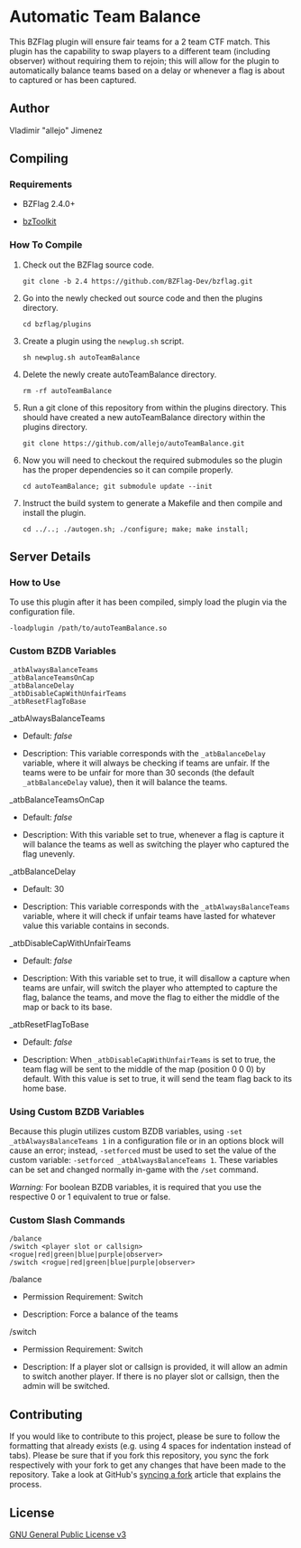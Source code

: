 Automatic Team Balance
======================

This BZFlag plugin will ensure fair teams for a 2 team CTF match. This plugin has the capability to swap players to a different team (including observer) without requiring them to rejoin; this will allow for the plugin to automatically balance teams based on a delay or whenever a flag is about to captured or has been captured.

Author
------

Vladimir "allejo" Jimenez

Compiling
---------

### Requirements

- BZFlag 2.4.0+

- [bzToolkit](https://github.com/allejo/bztoolkit/)

### How To Compile

1.  Check out the BZFlag source code.

    `git clone -b 2.4 https://github.com/BZFlag-Dev/bzflag.git`

2.  Go into the newly checked out source code and then the plugins directory.

    `cd bzflag/plugins`

3.  Create a plugin using the `newplug.sh` script.

    `sh newplug.sh autoTeamBalance`

4.  Delete the newly create autoTeamBalance directory.

    `rm -rf autoTeamBalance`

5.  Run a git clone of this repository from within the plugins directory. This should have created a new autoTeamBalance directory within the plugins directory.

    `git clone https://github.com/allejo/autoTeamBalance.git`

6.  Now you will need to checkout the required submodules so the plugin has the proper dependencies so it can compile properly.

    `cd autoTeamBalance; git submodule update --init`

7.  Instruct the build system to generate a Makefile and then compile and install the plugin.

    `cd ../..; ./autogen.sh; ./configure; make; make install;`

Server Details
--------------

### How to Use

To use this plugin after it has been compiled, simply load the plugin via the configuration file.

`-loadplugin /path/to/autoTeamBalance.so`

### Custom BZDB Variables

    _atbAlwaysBalanceTeams
    _atbBalanceTeamsOnCap
    _atbBalanceDelay
    _atbDisableCapWithUnfairTeams
    _atbResetFlagToBase
    
_atbAlwaysBalanceTeams

- Default: _false_

- Description: This variable corresponds with the `_atbBalanceDelay` variable, where it will always be checking if teams are unfair. If the teams were to be unfair for more than 30 seconds (the default `_atbBalanceDelay` value), then it will balance the teams.

_atbBalanceTeamsOnCap

- Default: _false_

- Description: With this variable set to true, whenever a flag is capture it will balance the teams as well as switching the player who captured the flag unevenly.

_atbBalanceDelay

- Default: 30

- Description: This variable corresponds with the `_atbAlwaysBalanceTeams` variable, where it will check if unfair teams have lasted for whatever value this variable contains in seconds.

_atbDisableCapWithUnfairTeams

- Default: _false_

- Description: With this variable set to true, it will disallow a capture when teams are unfair, will switch the player who attempted to capture the flag, balance the teams, and move the flag to either the middle of the map or back to its base.

_atbResetFlagToBase

- Default: _false_

- Description: When `_atbDisableCapWithUnfairTeams` is set to true, the team flag will be sent to the middle of the map (position 0 0 0) by default. With this value is set to true, it will send the team flag back to its home base.

### Using Custom BZDB Variables

Because this plugin utilizes custom BZDB variables, using `-set _atbAlwaysBalanceTeams 1` in a configuration file or in an options block will cause an error; instead, `-setforced` must be used to set the value of the custom variable: `-setforced _atbAlwaysBalanceTeams 1`. These variables can be set and changed normally in-game with the `/set` command.

*Warning:* For boolean BZDB variables, it is required that you use the respective 0 or 1 equivalent to true or false.

### Custom Slash Commands

    /balance
    /switch <player slot or callsign> <rogue|red|green|blue|purple|observer>
    /switch <rogue|red|green|blue|purple|observer>

/balance

- Permission Requirement: Switch

- Description: Force a balance of the teams

/switch

- Permission Requirement: Switch

- Description: If a player slot or callsign is provided, it will allow an admin to switch another player. If there is no player slot or callsign, then the admin will be switched.

Contributing
------------

If you would like to contribute to this project, please be sure to follow the formatting that already exists (e.g. using 4 spaces for indentation instead of tabs). Please be sure that if you fork this repository, you sync the fork respectively with your fork to get any changes that have been made to the repository. Take a look at GitHub's [syncing a fork](https://help.github.com/articles/syncing-a-fork) article that explains the process.

License
-------

[GNU General Public License v3](https://github.com/allejo/autoTeamBalance/blob/master/LICENSE.markdown)
